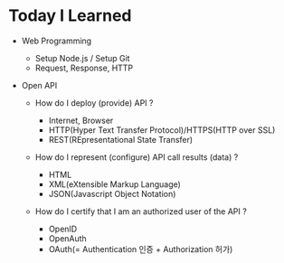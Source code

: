 # Today I Learned

- Web Programming
  - Setup Node.js / Setup Git
  - Request, Response, HTTP

- Open API
  - How do I deploy (provide) API ?
    - Internet, Browser
    - HTTP(Hyper Text Transfer Protocol)/HTTPS(HTTP over SSL)
    - REST(REpresentational State Transfer)
  
  - How do I represent (configure) API call results (data) ?
    - HTML
    - XML(eXtensible Markup Language)
    - JSON(Javascript Object Notation)

  - How do I certify that I am an authorized user of the API ?
    - OpenID
    - OpenAuth
    - OAuth(= Authentication 인증 + Authorization 허가)
